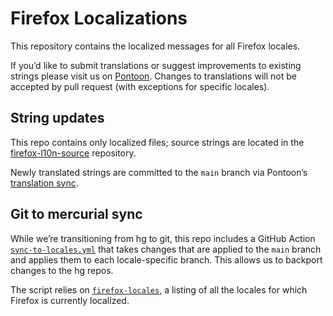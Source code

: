 # Firefox Localizations

This repository contains the localized messages for all Firefox locales.

If you’d like to submit translations or suggest improvements to existing
strings please visit us on [Pontoon](https://pontoon.mozilla.org/projects/firefox/).
Changes to translations will not be accepted by pull request
(with exceptions for specific locales).

## String updates

This repo contains only localized files;
source strings are located in the 
[firefox-l10n-source](https://github.com/mozilla-l10n/firefox-l10n-source/?tab=readme-ov-file)
repository.

Newly translated strings are committed to the `main` branch
via Pontoon’s [translation sync](https://github.com/mozilla/pontoon/blob/main/pontoon/sync/README.md).

## Git to mercurial sync

While we’re transitioning from hg to git,
this repo includes a GitHub Action [`sync-to-locales.yml`](.github/workflows/sync-to-locales.yml)
that takes changes that are applied to the `main` branch
and applies them to each locale-specific branch.
This allows us to backport changes to the hg repos.

The script relies on [`firefox-locales`](firefox-locales),
a listing of all the locales for which Firefox is currently localized.
